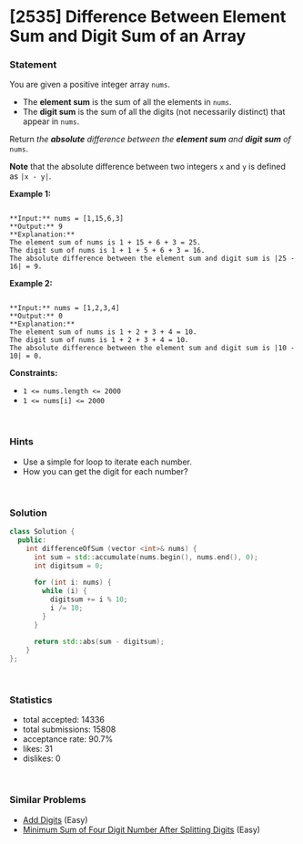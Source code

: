 # [2535] Difference Between Element Sum and Digit Sum of an Array



### Statement

You are given a positive integer array `nums`.

* The **element sum** is the sum of all the elements in `nums`.
* The **digit sum** is the sum of all the digits (not necessarily distinct) that appear in `nums`.



Return *the **absolute** difference between the **element sum** and **digit sum** of* `nums`.

**Note** that the absolute difference between two integers `x` and `y` is defined as `|x - y|`.


**Example 1:**

```

**Input:** nums = [1,15,6,3]
**Output:** 9
**Explanation:** 
The element sum of nums is 1 + 15 + 6 + 3 = 25.
The digit sum of nums is 1 + 1 + 5 + 6 + 3 = 16.
The absolute difference between the element sum and digit sum is |25 - 16| = 9.

```

**Example 2:**

```

**Input:** nums = [1,2,3,4]
**Output:** 0
**Explanation:**
The element sum of nums is 1 + 2 + 3 + 4 = 10.
The digit sum of nums is 1 + 2 + 3 + 4 = 10.
The absolute difference between the element sum and digit sum is |10 - 10| = 0.

```

**Constraints:**
* `1 <= nums.length <= 2000`
* `1 <= nums[i] <= 2000`


<br>

### Hints

- Use a simple for loop to iterate each number.
- How you can get the digit for each number?

<br>

### Solution

```cpp
class Solution {
  public:
    int differenceOfSum (vector <int>& nums) {
      int sum = std::accumulate(nums.begin(), nums.end(), 0);
      int digitsum = 0;
      
      for (int i: nums) {
        while (i) {
          digitsum += i % 10;
          i /= 10;
        }
      }
      
      return std::abs(sum - digitsum);
    }
};
```

<br>

### Statistics

- total accepted: 14336
- total submissions: 15808
- acceptance rate: 90.7%
- likes: 31
- dislikes: 0

<br>

### Similar Problems

- [Add Digits](https://leetcode.com/problems/add-digits) (Easy)
- [Minimum Sum of Four Digit Number After Splitting Digits](https://leetcode.com/problems/minimum-sum-of-four-digit-number-after-splitting-digits) (Easy)
